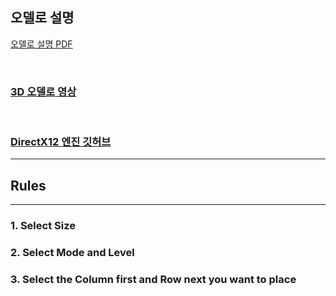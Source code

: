 ## 오델로 설명

[오델로 설명 PDF](https://github.com/user-attachments/files/18266275/4.2D.3D.pdf)

<br/>

### [3D 오델로 영상](https://youtu.be/JhOYmCS1E08)

<br/>

### [DirectX12 엔진 깃허브](https://github.com/hoya1215/DirectX12-Engine.git)

---

## Rules
---
### 1. Select Size

### 2. Select Mode and Level

### 3. Select the Column first and Row next you want to place

